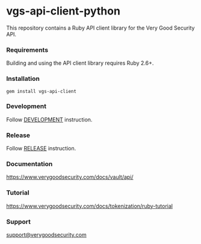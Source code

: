 # vgs-api-client-python

This repository contains a Ruby API client library for the Very Good Security API.

### Requirements

Building and using the API client library requires Ruby 2.6+.

### Installation

```
gem install vgs-api-client
```

### Development

Follow [DEVELOPMENT](DEVELOPMENT.md) instruction.

### Release

Follow [RELEASE](RELEASE.md) instruction.

### Documentation

https://www.verygoodsecurity.com/docs/vault/api/

### Tutorial

https://www.verygoodsecurity.com/docs/tokenization/ruby-tutorial

### Support

support@verygoodsecurity.com